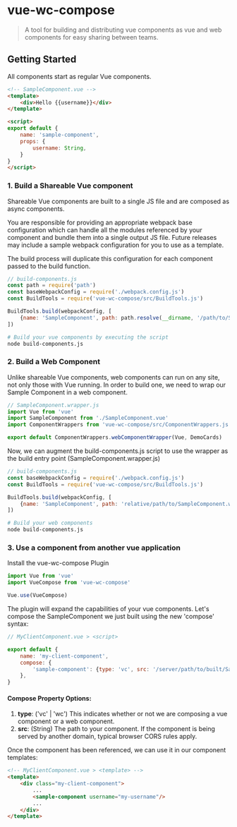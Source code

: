 # vue-wc-compose
> A tool for building and distributing vue components as vue and web components for easy sharing between teams.

## Getting Started
All components start as regular Vue components.

```html
<!-- SampleComponent.vue -->
<template>
	<div>Hello {{username}}</div>
</template>

<script>
export default {
	name: 'sample-component',
	props: {
		username: String,
	}
}
</script>
```

### 1. Build a Shareable Vue component
Shareable Vue components are built to a single JS file and are composed as async components.

You are responsible for providing an appropriate webpack base configuration which can handle all the modules referenced by your component and bundle them into a single output JS file. Future releases may include a sample webpack configuration for you to use as a template.

The build process will duplicate this configuration for each component passed to the build function.

```javascript
// build-components.js
const path = require('path')
const baseWebpackConfig = require('./webpack.config.js')
const BuildTools = require('vue-wc-compose/src/BuildTools.js')

BuildTools.build(webpackConfig, [
	{name: 'SampleComponent', path: path.resolve(__dirname, '/path/to/SampleComponent.vue')}
])
```

```bash
# Build your vue components by executing the script
node build-components.js
```

### 2. Build a Web Component
Unlike shareable Vue components, web components can run on any site, not only those with Vue running.
In order to build one, we need to wrap our Sample Component in a web component.

```javascript
// SampleComponent.wrapper.js
import Vue from 'vue'
import SampleComponent from './SampleComponent.vue'
import ComponentWrappers from 'vue-wc-compose/src/ComponentWrappers.js'

export default ComponentWrappers.webComponentWrapper(Vue, DemoCards)
```

Now, we can augment the build-components.js script to use the wrapper as the build entry point (SampleComponent.wrapper.js)

```javascript
// build-components.js
const baseWebpackConfig = require('./webpack.config.js')
const BuildTools = require('vue-wc-compose/src/BuildTools.js')

BuildTools.build(webpackConfig, [
	{name: 'SampleComponent', path: 'relative/path/to/SampleComponent.wrapper.js'}
])
```

```bash
# Build your web components
node build-components.js
```

### 3. Use a component from another vue application

Install the vue-wc-compose Plugin

```javascript
import Vue from 'vue'
import VueCompose from 'vue-wc-compose'

Vue.use(VueCompose)
```

The plugin will expand the capabilities of your vue components. Let's compose the SampleComponent we just built using the new 'compose' syntax:

```javascript
// MyClientComponent.vue > <script>

export default {
	name: 'my-client-component',
	compose: {
		'sample-component': {type: 'vc', src: '/server/path/to/built/SampleComponent.js'},
	},
}
```

#### Compose Property Options:
1. **type**: ('vc' | 'wc') This indicates whether or not we are composing a vue component or a web component.
2. **src**: (String) The path to your component. If the component is being served by another domain, typical browser CORS rules apply.

Once the component has been referenced, we can use it in our component templates:

```html
<!-- MyClientComponent.vue > <template> -->
<template>
	<div class="my-client-component">
		...
		<sample-component username="my-username"/>
		...
	</div>
</template>